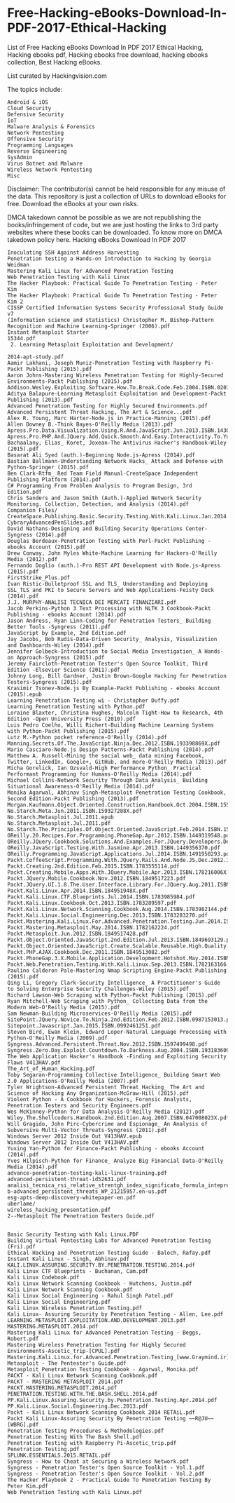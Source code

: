 # Free-Hacking-eBooks-Download-In-PDF-2017-Ethical-Hacking

List of Free Hacking eBooks Download In PDF 2017 Ethical Hacking, Hacking ebooks pdf, Hacking ebooks free download, hacking ebooks collection, Best Hacking eBooks.

List curated by Hackingvision.com

The topics include:

    Android & iOS
    Cloud Security
    Defensive Security
    IoT
    Malware Analysis & Forensics
    Network Pentesting
    Offensive Security
    Programming Languages
    Reverse Engineering
    SysAdmin
    Virus Botnet and Malware
    Wireless Network Pentesting
    Misc

Disclaimer: The contributor(s) cannot be held responsible for any misuse of the data. This repository is just a collection of URLs to download eBooks for free. Download the eBooks at your own risks.

DMCA takedown cannot be possible as we are not republishing the books/infringement of code, but we are just hosting the links to 3rd party websites where these books can be downloaded. To know more on DMCA takedown policy here.
Hacking eBooks Download In PDF 2017

    Inoculating SSH Against Address Harvesting
    Penetration testing a Hands-on Introduction to Hacking by Georgia Weidman
    Mastering Kali Linux for Advanced Penetration Testing
    Web Penetration Testing with Kali Linux
    The Hacker Playbook: Practical Guide To Penetration Testing - Peter Kim
    The Hacker Playbook: Practical Guide To Penetration Testing - Peter Kim 2
    CISSP Certified Information Systems Security Professional Study Guide v7
    (Information science and statistics) Christopher M. Bishop-Pattern Recognition and Machine Learning-Springer (2006).pdf
    Instant Metasploit Starter
    15344.pdf
     2. Learning Metasploit Exploitation and Development/

    2014-apt-study.pdf
    Aamir Lakhani, Joseph Muniz-Penetration Testing with Raspberry Pi-Packt Publishing (2015).pdf
    Aaron Johns-Mastering Wireless Penetration Testing for Highly-Secured Environments-Packt Publishing (2015).pdf
    Addison.Wesley.Exploiting.Software.How.To.Break.Code.Feb.2004.ISBN.0201786958.pdf
    Aditya Balapure-Learning Metasploit Exploitation and Development-Packt Publishing (2013).pdf
    Advanced Penetration Testing for Highly Secured Environments.pdf
    Advanced Persistent Threat Hacking, The Art & Science...pdf
    Alex R. Young, Marc Harter-Node.js in Practice-Manning (2015).pdf
    Allen Downey B.-Think Bayes-O'Reilly Media (2013).pdf
    Apress.Pro.Data.Visualization.Using.R.And.JavaScript.Jun.2013.ISBN.1430258063.pdf
    Apress.Pro.PHP.And.JQuery.Add.Quick.Smooth.And.Easy.Interactivity.To.Your.PHP.Sites.With.JQuery.Jun.2010.ISBN.1430228474.pdf
    Bachaalany, Elias_ Koret, Joxean-The Antivirus Hacker's Handbook-Wiley (2015).pdf
    Basarat Ali Syed (auth.)-Beginning Node.js-Apress (2014).pdf
    Bastian Ballmann-Understanding Network Hacks_ Attack and Defense with Python-Springer (2015).pdf
    Ben Clark-Rtfm_ Red Team Field Manual-CreateSpace Independent Publishing Platform (2014).pdf
    C# Programming From Problem Analysis to Program Design, 3rd Edition.pdf
    Chris Sanders and Jason Smith (Auth.)-Applied Network Security Monitoring. Collection, Detection, and Analysis (2014).pdf
    Companion Files/
    CreateSpace.Publishing.Basic.Security.Testing.With.Kali.Linux.Jan.2014.ISBN.1494861275.pdf
    CybraryAdvancedPenSlides.pdf
    David Nathans-Designing and Building Security Operations Center-Syngress (2014).pdf
    Douglas Berdeaux-Penetration Testing with Perl-Packt Publishing - ebooks Account (2015).pdf
    Drew Conway, John Myles White-Machine Learning for Hackers-O'Reilly Media (2012).pdf
    Fernando Doglio (auth.)-Pro REST API Development with Node.js-Apress (2015).pdf
    FirstStrike_Plus.pdf
    Ivan Ristic-Bulletproof SSL and TLS_ Understanding and Deploying SSL_TLS and PKI to Secure Servers and Web Applications-Feisty Duck (2014).pdf
    J.J. MURPHY-ANALISI TECNICA DEI MERCATI FINANZIARI.pdf
    Jacob Perkins-Python 3 Text Processing with NLTK 3 Cookbook-Packt Publishing - ebooks Account (2014).pdf
    Jason Andress, Ryan Linn-Coding for Penetration Testers_ Building Better Tools -Syngress (2011).pdf
    JavaScript by Example, 2nd Edition.pdf
    Jay Jacobs, Bob Rudis-Data-Driven Security_ Analysis, Visualization and Dashboards-Wiley (2014).pdf
    Jennifer Golbeck-Introduction to Social Media Investigation_ A Hands-on Approach-Syngress (2015).pdf
    Jeremy Faircloth-Penetration Tester's Open Source Toolkit, Third Edition -Elsevier Science (2011).pdf
    Johnny Long, Bill Gardner, Justin Brown-Google Hacking for Penetration Testers-Syngress (2015).pdf
    Krasimir Tsonev-Node.js By Example-Packt Publishing - ebooks Account (2015).epub
    Learning Penetration Testing wi - Christopher Duffy.pdf
    Learning Penetration Testing with Python.pdf
    Loraine Blaxter, Christina Hughes, Malcolm Tight-How to Research, 4th Edition -Open University Press (2010).pdf
    Luis Pedro Coelho, Willi Richert-Building Machine Learning Systems with Python-Packt Publishing (2015).pdf
    Lutz M.-Python pocket reference-O'Reilly (2014).pdf
    Manning.Secrets.Of.The.JavaScript.Ninja.Dec.2012.ISBN.193398869X.pdf
    Mario Casciaro-Node.js Design Patterns-Packt Publishing (2014).pdf
    Matthew A. Russell-Mining the social web_ data mining Facebook, Twitter, LinkedIn, Google+, GitHub, and more-O'Reilly Media (2013).pdf
    Micha Gorelick, Ian Ozsvald-High Performance Python_ Practical Performant Programming for Humans-O'Reilly Media (2014).pdf
    Michael Collins-Network Security Through Data Analysis_ Building Situational Awareness-O'Reilly Media (2014).pdf
    Monika Agarwal, Abhinav Singh-Metasploit Penetration Testing Cookbook, Second Edition-Packt Publishing (2013).pdf
    Morgan.Kaufmann.Object.Oriented.Construction.Handbook.Oct.2004.ISBN.1558606874.pdf
    No.Starch.Meta.Jun.2011.ISBN.159327288X.pdf
    No.Starch.Metasploit.Jul.2011.epub
    No.Starch.Metasploit.Jul.2011.pdf
    No.Starch.The.Principles.Of.Object.Oriented.JavaScript.Feb.2014.ISBN.1593275404.pdf
    OReilly.20.Recipes.For.Programming.PhoneGap.Apr.2012.ISBN.1449319548.pdf
    OReilly.JQuery.Cookbook.Solutions.And.Examples.For.JQuery.Developers.Dec.2009.ISBN.0596159773.pdf
    OReilly.JavaScript.Testing.With.Jasmine.Apr.2013.ISBN.1449356370.pdf
    OReilly.Programming.JavaScript.Applications.Jul.2014.ISBN.1491950293.pdf
    Packt.CoffeeScript.Programming.With.JQuery.Rails.And.Node.JS.Dec.2012.ISBN.1849519587.pdf
    Packt.Creating.2nd.Edition.Feb.2015.ISBN.1783555114.pdf
    Packt.Creating.Mobile.Apps.With.JQuery.Mobile.Apr.2013.ISBN.178216006X.pdf
    Packt.JQuery.Mobile.Cookbook.Nov.2012.ISBN.1849517223.pdf
    Packt.JQuery.UI.1.8.The.User.Interface.Library.For.JQuery.Aug.2011.ISBN.1849516529.pdf
    Packt.Kali.Linux.Apr.2014.ISBN.184951948X.pdf
    Packt.Kali.Linux.CTF.Blueprints.Jul.2014.ISBN.1783985984.pdf
    Packt.Kali.Linux.Cookbook.Oct.2013.ISBN.1783289597.pdf
    Packt.Kali.Linux.Network.Scanning.Cookbook.Aug.2014.ISBN.1783982144.pdf
    Packt.Kali.Linux.Social.Engineering.Dec.2013.ISBN.1783283270.pdf
    Packt.Mastering.Kali.Linux.For.Advanced.Penetration.Testing.Jun.2014.ISBN.1782163123.pdf
    Packt.Mastering.Metasploit.May.2014.ISBN.1782162224.pdf
    Packt.Metasploit.Jun.2012.ISBN.1849517428.pdf
    Packt.Object.Oriented.JavaScript.2nd.Edition.Jul.2013.ISBN.1849693129.pdf
    Packt.Object.Oriented.JavaScript.Create.Scalable.Reusable.High.Quality.JavaScript.Applications.And.Libraries.Jul.2008.ISBN.1847194141.pdf
    Packt.PHP.AJAX.Cookbook.Dec.2011.ISBN.1849513082.pdf
    Packt.PhoneGap.3.X.Mobile.Application.Development.Hotshot.May.2014.ISBN.1783287926.pdf
    Packt.Web.Penetration.Testing.With.Kali.Linux.Sep.2013.ISBN.1782163166.pdf
    Paulino Calderon Pale-Mastering Nmap Scripting Engine-Packt Publishing (2015).pdf
    Qing Li, Gregory Clark-Security Intelligence_ A Practitioner's Guide to Solving Enterprise Security Challenges-Wiley (2015).pdf
    Richard Lawson-Web Scraping with Python-Packt Publishing (2015).pdf
    Ryan Mitchell-Web Scraping with Python_ Collecting Data from the Modern Web-O'Reilly Media (2015).pdf
    Sam Newman-Building Microservices-O'Reilly Media (2015).pdf
    SitePoint.JQuery.Novice.To.Ninja.2nd.Edition.Feb.2012.ISBN.0987153013.pdf
    Sitepoint.Javascript.Jan.2015.ISBN.0992461251.pdf
    Steven Bird, Ewan Klein, Edward Loper-Natural Language Processing with Python-O'Reilly Media (2009).pdf
    Syngress.Advanced.Persistent.Threat.Nov.2012.ISBN.1597499498.pdf
    Syngress.Zero.Day.Exploit.Countdown.To.Darkness.Aug.2004.ISBN.1931836094.pdf
    The Web Application Hacker's Handbook -Finding and Exploiting Security Flaws V413HAV.pdf
    The_Art_of_Human_Hacking.pdf
    Toby Segaran-Programming Collective Intelligence_ Building Smart Web 2.0 Applications-O'Reilly Media (2007).pdf
    Tyler Wrightson-Advanced Persistent Threat Hacking_ The Art and Science of Hacking Any Organization-McGraw-Hill (2015).pdf
    Violent Python - A Cookbook for Hackers, Forensic Analysts, Penetration Testers and Security Engineers.pdf
    Wes McKinney-Python for Data Analysis-O'Reilly Media (2012).pdf
    Wiley.The.Shellcoders.Handbook.2nd.Edition.Aug.2007.ISBN.047008023X.pdf
    Will Gragido, John Pirc-Cybercrime and Espionage_ An Analysis of Subversive Multi-Vector Threats-Syngress (2011).pdf
    Windows Server 2012 Inside Out V413HAV.epub
    Windows Server 2012 Inside Out V413HAV.pdf
    Yuxing Yan-Python for Finance-Packt Publishing - ebooks Account (2014).pdf
    Yves Hilpisch-Python for Finance_ Analyze Big Financial Data-O'Reilly Media (2014).pdf
    advance-penetration-testing-kali-linux-training.pdf
    advanced-persistent-threat-id52631.pdf
    analisi_tecnica_rsi_relative_strentgh_index_significato_formula_intepretazione_tempi_ed_esempi.pdf
    b-advanced_persistent_threats_WP_21215957.en-us.pdf
    esg-apts-deep-discovery-whitepaper-en.pdf
    uberlame/
    wireless_hacking_presentation.pdf
    2--Metasploit The Penetration Testers Guide.pdf


    Basic Security Testing with Kali Linux.PDF
    Building Virtual Pentesting Labs for Advanced Penetration Testing (Fri).pdf
    Ethical Hacking and Penetration Testing Guide - Baloch, Rafay.pdf
    Instant Kali Linux - Singh, Abhinav.pdf
    KALI.LINUX.ASSURING.SECURITY.BY.PENETRATION.TESTING.2014.pdf
    Kali Linux CTF Blueprints - Buchanan, Cam.pdf
    Kali Linux Codebook.pdf
    Kali Linux Network Scanning Cookbook - Hutchens, Justin.pdf
    Kali Linux Network Scanning Cookbook.pdf
    Kali Linux Social Engineering - Rahul Singh Patel.pdf
    Kali Linux Social Engineering.pdf
    Kali Linux Wireless Penetration Testing.pdf
    Kali Linux- Assuring Security by Penetration Testing - Allen, Lee.pdf
    LEARNING.METASPLOIT.EXPLOITATION.AND.DEVELOPMENT.2013.pdf
    MASTERING.METASPLOIT.2014.pdf
    Mastering Kali Linux for Advanced Penetration Testing - Beggs, Robert.pdf
    Mastering Wireless Penetration Testing for Highly Secured Environments-Ascetic_trip-[CPUL].pdf
    Mastering.Kali.Linux.for.Advanced.Penetration.Testing_[www.Graymind.ir].pdf
    Metasploit - The Pentester's Guide.pdf
    Metasploit Penetration Testing Cookbook - Agarwal, Monika.pdf
    PACKT - Kali Linux Network Scanning Cookbook.pdf
    PACKT - MASTERING METASPLOIT 2014.pdf
    PACKT.MASTERING.METASPLOIT.2014.pdf
    PENETRATION.TESTING.WITH.THE.BASH.SHELL.2014.pdf
    PP.Kali.Linux.Assuring.Security.by.Penetration.Testing.Apr.2014.pdf
    PP.Kali.Linux.Social.Engineering.Dec.2013.pdf
    Packt - Kali Linux Network Scanning Cookbook 2014 RETAiL.pdf
    Packt Kali Linux-Assuring Security By Penetration Testing ~~R@JU~~ [WBRG].pdf
    Penetration Testing Procedures & Methodologies.pdf
    Penetration Testing With The Bash Shell.pdf
    Penetration Testing with Raspberry Pi-Ascetic_trip.pdf
    Penetration Testing.pdf
    SPLUNK.ESSENTIALS.2015.RETAIL.pdf
    Syngress - How to Cheat at Securing a Wireless Network.pdf
    Syngress - Penetration Tester's Open Source Toolkit - Vol.1.pdf
    Syngress - Penetration Tester's Open Source Toolkit - Vol.2.pdf
    The Hacker Playbook 2 - Practical Guide To Penetration Testing By Peter Kim.pdf
    Web Penetration Testing with Kali Linux.pdf
